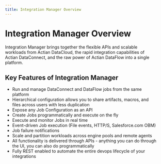 ```yaml
---
title: Integration Manager Overview
---
```


# Integration Manager Overview

Integration Manager brings together the flexible APIs and scalable workloads from Actian DataCloud, the rapid integration capabilities of Actian DataConnect, and the raw power of Actian DataFlow into a single platform.

## Key Features of Integration Manager

* Run and manage DataConnect and DataFlow jobs from the same platform
* Hierarchical configuration allows you to share artifacts, macros, and files across users with less duplication
* Expose any Job Configuration as an API
* Create Jobs programmatically and execute on the fly
* Execute and monitor Jobs in real time
* Event-driven Job execution (File events, HTTP/S, Salesforce.com OBM)
* Job failure notifications
* Scale and partition workloads across engine pools and remote agents
* All functionality is delivered through APIs - anything you can do through the UI, you can also do programmatically
* Fully REST enabled to automate the entire devops lifecycle of your integrations
